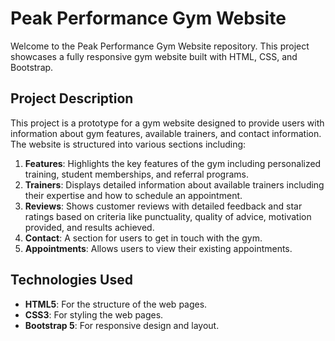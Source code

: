 # Peak Performance Gym Website

Welcome to the Peak Performance Gym Website repository. This project showcases a fully responsive gym website built with HTML, CSS, and Bootstrap.

## Project Description

This project is a prototype for a gym website designed to provide users with information about gym features, available trainers, and contact information. The website is structured into various sections including:

1. **Features**: Highlights the key features of the gym including personalized training, student memberships, and referral programs.
2. **Trainers**: Displays detailed information about available trainers including their expertise and how to schedule an appointment.
3. **Reviews**: Shows customer reviews with detailed feedback and star ratings based on criteria like punctuality, quality of advice, motivation provided, and results achieved.
4. **Contact**: A section for users to get in touch with the gym.
5. **Appointments**: Allows users to view their existing appointments.

## Technologies Used

- **HTML5**: For the structure of the web pages.
- **CSS3**: For styling the web pages.
- **Bootstrap 5**: For responsive design and layout.

